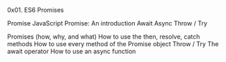 0x01. ES6 Promises

Promise
JavaScript Promise: An introduction
Await
Async
Throw / Try

Promises (how, why, and what)
How to use the then, resolve, catch methods
How to use every method of the Promise object
Throw / Try
The await operator
How to use an async function
